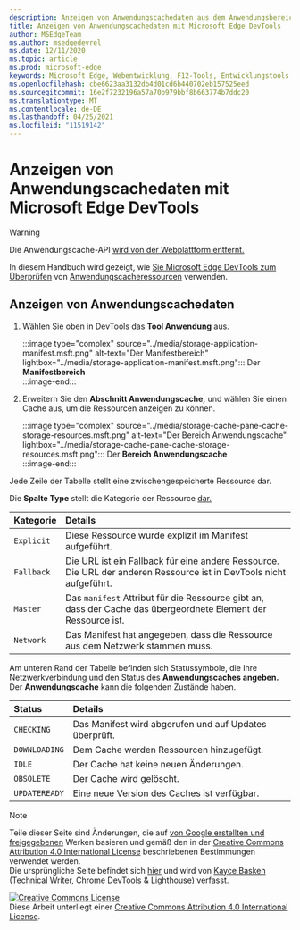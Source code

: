```yaml
---
description: Anzeigen von Anwendungscachedaten aus dem Anwendungsbereich von Microsoft Edge DevTools.
title: Anzeigen von Anwendungscachedaten mit Microsoft Edge DevTools
author: MSEdgeTeam
ms.author: msedgedevrel
ms.date: 12/11/2020
ms.topic: article
ms.prod: microsoft-edge
keywords: Microsoft Edge, Webentwicklung, F12-Tools, Entwicklungstools
ms.openlocfilehash: cbe6623aa3132db4d01cd6b440702eb157525eed
ms.sourcegitcommit: 16e2f7232196a57a70b979bbf8b663774b7ddc20
ms.translationtype: MT
ms.contentlocale: de-DE
ms.lasthandoff: 04/25/2021
ms.locfileid: "11519142"
---
```

<!-- Copyright Kayce Basques 

   Licensed under the Apache License, Version 2.0 (the "License");
   you may not use this file except in compliance with the License.
   You may obtain a copy of the License at

       https://www.apache.org/licenses/LICENSE-2.0

   Unless required by applicable law or agreed to in writing, software
   distributed under the License is distributed on an "AS IS" BASIS,
   WITHOUT WARRANTIES OR CONDITIONS OF ANY KIND, either express or implied.
   See the License for the specific language governing permissions and
   limitations under the License.  -->  

# <a name="view-application-cache-data-with-microsoft-edge-devtools"></a>Anzeigen von Anwendungscachedaten mit Microsoft Edge DevTools  

> [!WARNING]
> Die Anwendungscache-API [wird von der Webplattform entfernt.][HTMLStandardOfflineWebApplications]  

In diesem Handbuch wird gezeigt, wie [Sie Microsoft Edge DevTools zum Überprüfen][MicrosoftEdgeDevTools] von [Anwendungscacheressourcen][MDNWebAPIsWindowApplicationCache] verwenden.  

## <a name="view-application-cache-data"></a>Anzeigen von Anwendungscachedaten  

1.  Wählen Sie oben in DevTools das **Tool Anwendung** aus.  
    
    :::image type="complex" source="../media/storage-application-manifest.msft.png" alt-text="Der Manifestbereich" lightbox="../media/storage-application-manifest.msft.png":::
       Der **Manifestbereich**  
    :::image-end:::  

1.  Erweitern Sie den **Abschnitt Anwendungscache,** und wählen Sie einen Cache aus, um die Ressourcen anzeigen zu können.  
    
    :::image type="complex" source="../media/storage-cache-pane-cache-storage-resources.msft.png" alt-text="Der Bereich Anwendungscache" lightbox="../media/storage-cache-pane-cache-storage-resources.msft.png":::
       Der **Bereich Anwendungscache**  
    :::image-end:::  

Jede Zeile der Tabelle stellt eine zwischengespeicherte Ressource dar.  

Die **Spalte Type** stellt die Kategorie der Ressource [dar.][MDNHTMLResourcesInAnApplicationCache]  

| Kategorie | Details |  
|:--- |:--- |  
| `Explicit` | Diese Ressource wurde explizit im Manifest aufgeführt. |  
| `Fallback` | Die URL ist ein Fallback für eine andere Ressource.  Die URL der anderen Ressource ist in DevTools nicht aufgeführt. |  
| `Master` | Das `manifest` Attribut für die Ressource gibt an, dass der Cache das übergeordnete Element der Ressource ist. |  
| `Network` | Das Manifest hat angegeben, dass die Ressource aus dem Netzwerk stammen muss. |  

<!--todo:  replace "Master" phrasing if possible.  -->  

Am unteren Rand der Tabelle befinden sich Statussymbole, die Ihre Netzwerkverbindung und den Status des **Anwendungscaches angeben.**  Der **Anwendungscache** kann die folgenden Zustände haben.  

| Status | Details |  
|:--- |:--- |  
| `CHECKING` | Das Manifest wird abgerufen und auf Updates überprüft. |  
| `DOWNLOADING` | Dem Cache werden Ressourcen hinzugefügt. |  
| `IDLE` | Der Cache hat keine neuen Änderungen. |  
| `OBSOLETE` | Der Cache wird gelöscht. |  
| `UPDATEREADY` |  Eine neue Version des Caches ist verfügbar. |  

<!-- links -->  

[MicrosoftEdgeDevTools]: ../../devtools-guide-chromium/index.md "Microsoft Edge (Chromium) -Entwicklertools | Microsoft Docs"  

[HTMLStandardOfflineWebApplications]: https://html.spec.whatwg.org/multipage/offline.html#offline "Offlinewebanwendungen – HTML Standard"  

[MDNHTMLResourcesInAnApplicationCache]: https://developer.mozilla.org/docs/Web/HTML/Using_the_application_cache#Resources_in_an_application_cache "Ressourcen in einem Anwendungscache | MDN"  
[MDNWebAPIsWindowApplicationCache]: https://developer.mozilla.org/docs/Web/API/Window/applicationCache "Window.applicationCache – Web-APIs | MDN"  

> [!NOTE]
> Teile dieser Seite sind Änderungen, die auf [von Google erstellten und freigegebenen][GoogleSitePolicies] Werken basieren und gemäß den in der [Creative Commons Attribution 4.0 International License][CCA4IL] beschriebenen Bestimmungen verwendet werden.  
> Die ursprüngliche Seite befindet sich [hier](https://developers.google.com/web/tools/chrome-devtools/storage/applicationcache) und wird von [Kayce Basken][KayceBasques] \(Technical Writer, Chrome DevTools \& Lighthouse\) verfasst.  

[![Creative Commons License][CCby4Image]][CCA4IL]  
Diese Arbeit unterliegt einer [Creative Commons Attribution 4.0 International License][CCA4IL].  

[CCA4IL]: https://creativecommons.org/licenses/by/4.0  
[CCby4Image]: https://i.creativecommons.org/l/by/4.0/88x31.png  
[GoogleSitePolicies]: https://developers.google.com/terms/site-policies  
[KayceBasques]: https://developers.google.com/web/resources/contributors/kaycebasques  

